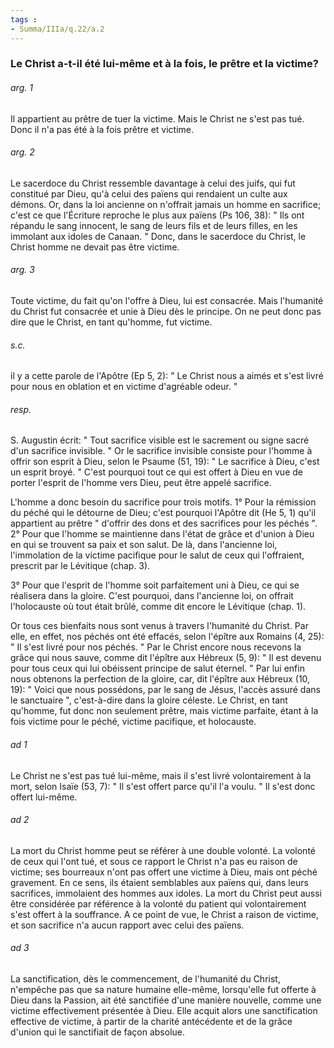 ```yaml
---
tags : 
- Summa/IIIa/q.22/a.2
---
```


### Le Christ a-t-il été lui-même et à la fois, le prêtre et la victime?

###### arg. 1
Il appartient au prêtre de tuer la victime. Mais le Christ ne s'est pas tué. Donc il n'a pas été à la fois prêtre et victime. 

###### arg. 2
Le sacerdoce du Christ ressemble davantage à celui des juifs, qui fut constitué par Dieu, qu'à celui des païens qui rendaient un culte aux démons. Or, dans la loi ancienne on n'offrait jamais un homme en sacrifice; c'est ce que l'Écriture reproche le plus aux païens (Ps 106, 38): " Ils ont répandu le sang innocent, le sang de leurs fils et de leurs filles, en les immolant aux idoles de Canaan. " Donc, dans le sacerdoce du Christ, le Christ homme ne devait pas être victime. 

###### arg. 3
Toute victime, du fait qu'on l'offre à Dieu, lui est consacrée. Mais l'humanité du Christ fut consacrée et unie à Dieu dès le principe. On ne peut donc pas dire que le Christ, en tant qu'homme, fut victime. 

###### s.c.
il y a cette parole de l'Apôtre (Ep 5, 2): " Le Christ nous a aimés et s'est livré pour nous en oblation et en victime d'agréable odeur. " 

###### resp.
S. Augustin écrit: " Tout sacrifice visible est le sacrement ou signe sacré d'un sacrifice invisible. " Or le sacrifice invisible consiste pour l'homme à offrir son esprit à Dieu, selon le Psaume (51, 19): " Le sacrifice à Dieu, c'est un esprit broyé. " C'est pourquoi tout ce qui est offert à Dieu en vue de porter l'esprit de l'homme vers Dieu, peut être appelé sacrifice. 

L'homme a donc besoin du sacrifice pour trois motifs. 1° Pour la rémission du péché qui le détourne de Dieu; c'est pourquoi l'Apôtre dit (He 5, 1) qu'il appartient au prêtre " d'offrir des dons et des sacrifices pour les péchés ". 2° Pour que l'homme se maintienne dans l'état de grâce et d'union à Dieu en qui se trouvent sa paix et son salut. De là, dans l'ancienne loi, l'immolation de la victime pacifique pour le salut de ceux qui l'offraient, prescrit par le Lévitique (chap. 3). 

3° Pour que l'esprit de l'homme soit parfaitement uni à Dieu, ce qui se réalisera dans la gloire. C'est pourquoi, dans l'ancienne loi, on offrait l'holocauste où tout était brûlé, comme dit encore le Lévitique (chap. 1). 

Or tous ces bienfaits nous sont venus à travers l'humanité du Christ. Par elle, en effet, nos péchés ont été effacés, selon l'épître aux Romains (4, 25): " Il s'est livré pour nos péchés. " Par le Christ encore nous recevons la grâce qui nous sauve, comme dit l'épître aux Hébreux (5, 9): " Il est devenu pour tous ceux qui lui obéissent principe de salut éternel. " Par lui enfin nous obtenons la perfection de la gloire, car, dit l'épître aux Hébreux (10, 19): " Voici que nous possédons, par le sang de Jésus, l'accès assuré dans le sanctuaire ", c'est-à-dire dans la gloire céleste. Le Christ, en tant qu'homme, fut donc non seulement prêtre, mais victime parfaite, étant à la fois victime pour le péché, victime pacifique, et holocauste. 

###### ad 1
Le Christ ne s'est pas tué lui-même, mais il s'est livré volontairement à la mort, selon Isaïe (53, 7): " Il s'est offert parce qu'il l'a voulu. " Il s'est donc offert lui-même. 

###### ad 2
La mort du Christ homme peut se référer à une double volonté. La volonté de ceux qui l'ont tué, et sous ce rapport le Christ n'a pas eu raison de victime; ses bourreaux n'ont pas offert une victime à Dieu, mais ont péché gravement. En ce sens, ils étaient semblables aux païens qui, dans leurs sacrifices, immolaient des hommes aux idoles. La mort du Christ peut aussi être considérée par référence à la volonté du patient qui volontairement s'est offert à la souffrance. A ce point de vue, le Christ a raison de victime, et son sacrifice n'a aucun rapport avec celui des païens. 

###### ad 3
La sanctification, dès le commencement, de l'humanité du Christ, n'empêche pas que sa nature humaine elle-même, lorsqu'elle fut offerte à Dieu dans la Passion, ait été sanctifiée d'une manière nouvelle, comme une victime effectivement présentée à Dieu. Elle acquit alors une sanctification effective de victime, à partir de la charité antécédente et de la grâce d'union qui le sanctifiait de façon absolue. 

